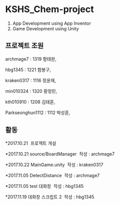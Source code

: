 # KSHS_Chem-project

1. App Development using App Inventor
2. Game Development using Unity

## 프로젝트 조원

 archmage7  : 1319 함태완,
 
 hbg1345   : 1221 함봉구,
 
 kraken0317 : 1116 정윤재,
 
 min010324  : 1320 황정민,
 
 kth010910  : 1208 김태훈,
 
 Parkseonghun1112  : 1112 박성훈, 

## 활동

 *2017.10.21  프로젝트 개설
 
 *2017.10.21  source/BoardManager  작성 : archmage7
 
 *2017.10.22  MainGame.unity  작성 : kraken0317
 
 *2017.11.05 DetectDistance  작성 : archmage7 

 *2017.11.05 test 대화창  작성 :  hbg1345
 
 *2017.11.19 대화창 스크립트 2  작성 :  hbg1345
